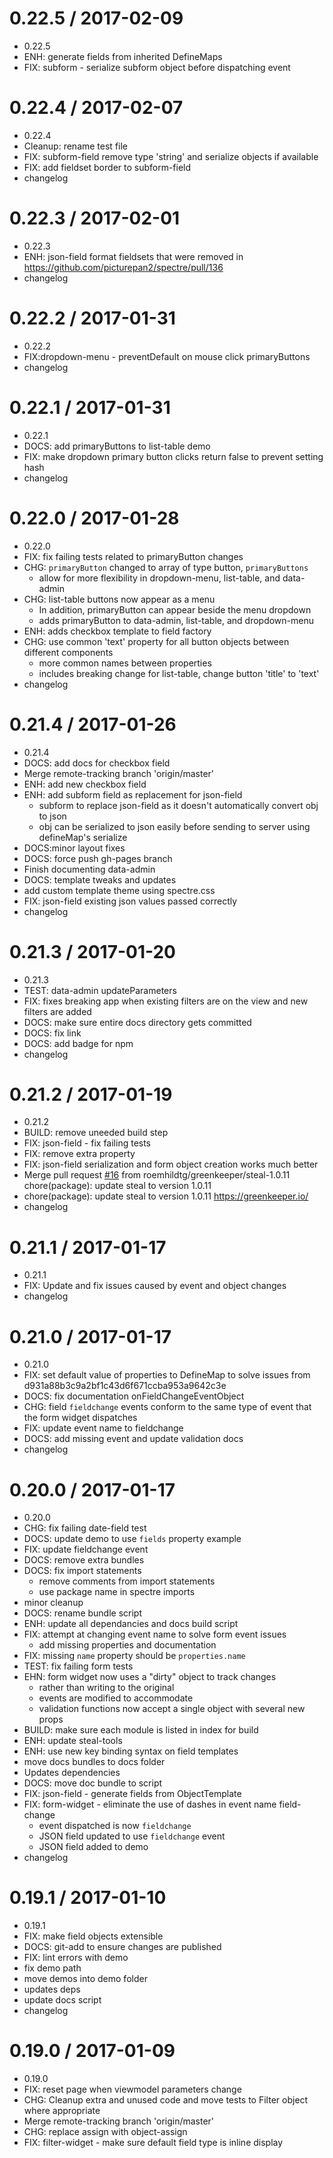 0.22.5 / 2017-02-09
===================

  * 0.22.5
  * ENH: generate fields from inherited DefineMaps
  * FIX: subform - serialize subform object before dispatching event

0.22.4 / 2017-02-07
===================

  * 0.22.4
  * Cleanup: rename test file
  * FIX: subform-field remove type 'string' and serialize objects if available
  * FIX: add fieldset border to subform-field
  * changelog

0.22.3 / 2017-02-01
===================

  * 0.22.3
  * ENH: json-field format fieldsets that were removed in https://github.com/picturepan2/spectre/pull/136
  * changelog

0.22.2 / 2017-01-31
===================

  * 0.22.2
  * FIX:dropdown-menu - preventDefault on mouse click primaryButtons
  * changelog

0.22.1 / 2017-01-31
===================

  * 0.22.1
  * DOCS: add primaryButtons to list-table demo
  * FIX: make dropdown primary button clicks return false to prevent setting hash
  * changelog

0.22.0 / 2017-01-28
===================

  * 0.22.0
  * FIX: fix failing tests related to primaryButton changes
  * CHG: `primaryButton` changed to array of type button, `primaryButtons`
    - allow for more flexibility in dropdown-menu, list-table, and data-admin
  * CHG: list-table buttons now appear as a menu
    -  In addition, primaryButton can appear beside the menu dropdown
    - adds primaryButton to data-admin, list-table, and dropdown-menu
  * ENH: adds checkbox template to field factory
  * CHG: use common 'text' property for all button objects between different components
    - more common names between properties
    - includes breaking change for list-table, change button 'title' to 'text'
  * changelog

0.21.4 / 2017-01-26
===================

  * 0.21.4
  * DOCS: add docs for checkbox field
  * Merge remote-tracking branch 'origin/master'
  * ENH: add new checkbox field
  * ENH: add subform field as replacement for json-field
    - subform to replace json-field as it doesn't automatically convert obj to json
    - obj can be serialized to json easily before sending to server using defineMap's serialize
  * DOCS:minor layout fixes
  * DOCS: force push gh-pages branch
  * Finish documenting data-admin
  * DOCS: template tweaks and updates
  * add custom template theme using spectre.css
  * FIX: json-field existing json values passed correctly
  * changelog

0.21.3 / 2017-01-20
===================

  * 0.21.3
  * TEST: data-admin updateParameters
  * FIX: fixes breaking app when existing filters are on the view and new filters are added
  * DOCS: make sure entire docs directory gets committed
  * DOCS: fix link
  * DOCS: add badge for npm
  * changelog

0.21.2 / 2017-01-19
===================

  * 0.21.2
  * BUILD: remove uneeded build step
  * FIX: json-field - fix failing tests
  * FIX: remove extra property
  * FIX: json-field serialization and form object creation works much better
  * Merge pull request [#16](https://github.com/roemhildtg/spectre-canjs/issues/16) from roemhildtg/greenkeeper/steal-1.0.11
    chore(package): update steal to version 1.0.11
  * chore(package): update steal to version 1.0.11
    https://greenkeeper.io/
  * changelog

0.21.1 / 2017-01-17
===================

  * 0.21.1
  * FIX: Update and fix issues caused by event and object changes
  * changelog

0.21.0 / 2017-01-17
===================

  * 0.21.0
  * FIX: set default value of properties to DefineMap to solve issues from d931a88b3c9a2bf1c43d6f671ccba953a9642c3e
  * DOCS: fix documentation onFieldChangeEventObject
  * CHG: field `fieldchange` events conform to the same type of event that the form widget dispatches
  * FIX: update event name to fieldchange
  * DOCS: add missing event and update validation docs
  * changelog

0.20.0 / 2017-01-17
===================

  * 0.20.0
  * CHG: fix failing date-field test
  * DOCS: update demo to use `fields` property example
  * FIX: update fieldchange event
  * DOCS: remove extra bundles
  * DOCS: fix import statements
    - remove comments from import statements
    - use package name in spectre imports
  * minor cleanup
  * DOCS: rename bundle script
  * ENH: update all dependancies and docs build script
  * FIX: attempt at changing event name to solve form event issues
    - add missing properties and documentation
  * FIX: missing `name` property should be `properties.name`
  * TEST: fix failing form tests
  * EHN: form widget now uses a "dirty" object to track changes
    - rather than writing to the original
    - events are modified to accommodate
    - validation functions now accept a single object with several new props
  * BUILD: make sure each module is listed in index for build
  * ENH: update steal-tools
  * ENH: use new key binding syntax on field templates
  * move docs bundles to docs folder
  * Updates dependencies
  * DOCS: move doc bundle to script
  * FIX: json-field - generate fields from ObjectTemplate
  * FIX: form-widget - eliminate the use of dashes in event name field-change
    - event dispatched is now `fieldchange`
    - JSON field updated to use `fieldchange` event
    - JSON field added to demo
  * changelog

0.19.1 / 2017-01-10
===================

  * 0.19.1
  * FIX: make field objects extensible
  * DOCS: git-add to ensure changes are published
  * FIX: lint errors with demo
  * fix demo path
  * move demos into demo folder
  * updates deps
  * update docs script
  * changelog

0.19.0 / 2017-01-09
===================

  * 0.19.0
  * FIX: reset page when viewmodel parameters change
  * CHG: Cleanup extra and unused code and move tests to Filter object where appropriate
  * Merge remote-tracking branch 'origin/master'
  * CHG: replace assign with object-assign
  * FIX: filter-widget - make sure default field type is inline display
